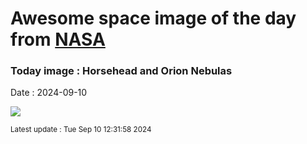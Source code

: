 
# Awesome space image of the day from [NASA](https://api.nasa.gov/)

### Today image : Horsehead and Orion Nebulas
Date : 2024-09-10

![](https://apod.nasa.gov/apod/image/2409/OrionOrange_Grelin_1080.jpg)

<small>Latest update : Tue Sep 10 12:31:58 2024</small>
        